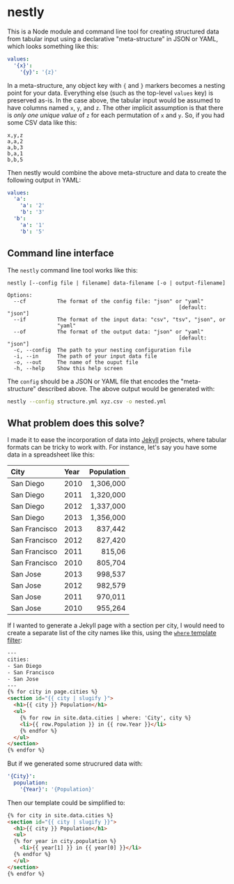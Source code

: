 # nestly
This is a Node module and command line tool for creating structured data from tabular input using a declarative "meta-structure" in JSON or YAML, which looks something like this:

```yaml
values:
  '{x}':
    '{y}': '{z}'
```

In a meta-structure, any object key with `{` and `}` markers becomes a nesting point for your data. Everything else (such as the top-level `values` key) is preserved as-is. In the case above, the tabular input would be assumed to have columns named `x`, `y`, and `z`. The other implicit assumption is that there is _only one unique value_ of `z` for each permutation of `x` and `y`. So, if you had some CSV data like this:

```
x,y,z
a,a,2
a,b,3
b,a,1
b,b,5
```

Then nestly would combine the above meta-structure and data to create the following output in YAML:

```yaml
values:
  'a':
    'a': '2'
    'b': '3'
  'b':
    'a': '1'
    'b': '5'
```

## Command line interface
The `nestly` command line tool works like this:

```
nestly [--config file | filename] data-filename [-o | output-filename]

Options:
  --cf          The format of the config file: "json" or "yaml"
                                                       [default: "json"]
  --if          The format of the input data: "csv", "tsv", "json", or
                "yaml"
  --of          The format of the output data: "json" or "yaml"
                                                       [default: "json"]
  -c, --config  The path to your nesting configuration file
  -i, --in      The path of your input data file
  -o, --out     The name of the ouput file
  -h, --help    Show this help screen
```

The `config` should be a JSON or YAML file that encodes the "meta-structure" described above. The above output would be generated with:

```sh
nestly --config structure.yml xyz.csv -o nested.yml
```

## What problem does this solve?
I made it to ease the incorporation of data into [Jekyll] projects, where tabular formats can be tricky to work with. For instance, let's say you have some data in a spreadsheet like this:

City | Year | Population
:--- | :--- | ---:
San Diego | 2010 | 1,306,000
San Diego | 2011 | 1,320,000
San Diego | 2012 | 1,337,000
San Diego | 2013 | 1,356,000
San Francisco | 2013 | 837,442
San Francisco | 2012 | 827,420
San Francisco | 2011 | 815,06
San Francisco | 2010 | 805,704
San Jose | 2013 | 998,537
San Jose | 2012 | 982,579
San Jose | 2011 | 970,011
San Jose | 2010 | 955,264

If I wanted to generate a Jekyll page with a section per city, I would need to create a separate list of the city names like this, using the [`where` template filter](http://jekyll.pygmeeweb.com/tests/#panel-8):

```html
---
cities:
- San Diego
- San Francisco
- San Jose
---
{% for city in page.cities %}
<section id="{{ city | slugify }">
  <h1>{{ city }} Population</h1>
  <ul>
    {% for row in site.data.cities | where: 'City', city %}
    <li>{{ row.Population }} in {{ row.Year }}</li>
    {% endfor %}
  </ul>
</section>
{% endfor %}
```

But if we generated some strucrured data with:

```yaml
'{City}':
  population:
    '{Year}': '{Population}'
```

Then our template could be simplified to:

```html
{% for city in site.data.cities %}
<section id="{{ city | slugify }}">
  <h1>{{ city }} Population</h1>
  <ul>
  {% for year in city.population %}
    <li>{{ year[1] }} in {{ year[0] }}</li>
  {% endfor %}
  </ul>
</section>
{% endfor %}
```

[Jekyll]: https://jekyllrb.com/
